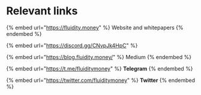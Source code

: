# Relevant links



{% embed url="https://fluidity.money" %}
Website and whitepapers
{% endembed %}

{% embed url="https://discord.gg/CNvpJk4HpC" %}

{% embed url="https://blog.fluidity.money/" %}
Medium
{% endembed %}

{% embed url="https://t.me/fluiditymoney" %}
**Telegram**
{% endembed %}

{% embed url="https://twitter.com/fluiditymoney" %}
**Twitter**
{% endembed %}

